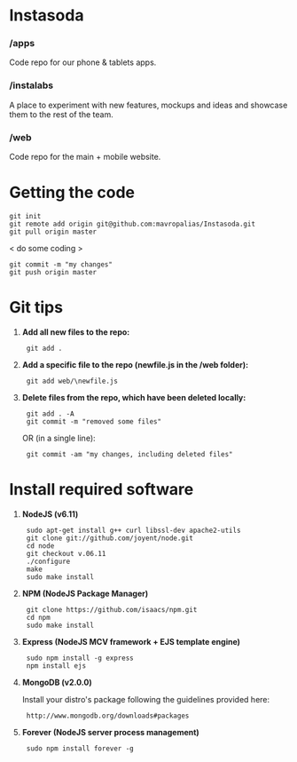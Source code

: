 Instasoda
=========

### /apps
Code repo for our phone & tablets apps.

### /instalabs
A place to experiment with new features, mockups and ideas and showcase them to the rest of the team.

### /web
Code repo for the main + mobile website.


Getting the code
================

	git init
	git remote add origin git@github.com:mavropalias/Instasoda.git
	git pull origin master

< do some coding >

	git commit -m "my changes"
	git push origin master


Git tips
========

1. **Add all new files to the repo:**
	
		git add .

2. **Add a specific file to the repo (newfile.js in the /web folder):**
	
		git add web/\newfile.js
	
3. **Delete files from the repo, which have been deleted locally:**
	
		git add . -A 
		git commit -m "removed some files"
	
	OR (in a single line):
	
		git commit -am "my changes, including deleted files"
		
		
Install required software
=========================

1. **NodeJS (v6.11)**

		sudo apt-get install g++ curl libssl-dev apache2-utils
		git clone git://github.com/joyent/node.git
		cd node
		git checkout v.06.11
		./configure
		make
		sudo make install
	
2. **NPM (NodeJS Package Manager)**

		git clone https://github.com/isaacs/npm.git
		cd npm
		sudo make install
		
3. **Express (NodeJS MCV framework + EJS template engine)**

		sudo npm install -g express
		npm install ejs
	
4. **MongoDB (v2.0.0)**

	Install your distro's package following the guidelines provided here:
	
		http://www.mongodb.org/downloads#packages
		
5. **Forever (NodeJS server process management)**

		sudo npm install forever -g
	
	
	
	
	